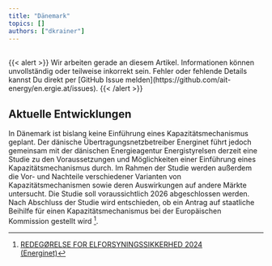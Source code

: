 ```yaml
---
title: "Dänemark"
topics: []
authors: ["dkrainer"]
---
```


<br>
{{< alert >}}
Wir arbeiten gerade an diesem Artikel. Informationen können unvollständig oder teilweise inkorrekt sein. Fehler oder fehlende Details kannst Du direkt per [GitHub Issue melden](https://github.com/ait-energy/en.ergie.at/issues).
{{< /alert >}}

## Aktuelle Entwicklungen

In Dänemark ist bislang keine Einführung eines Kapazitätsmechanismus geplant. Der dänische Übertragungsnetzbetreiber Energinet führt jedoch gemeinsam mit der dänischen Energieagentur Energistyrelsen derzeit eine Studie zu den Voraussetzungen und Möglichkeiten einer Einführung eines Kapazitätsmechanismus durch. Im Rahmen der Studie werden außerdem die Vor- und Nachteile verschiedener Varianten von Kapazitätsmechanismen sowie deren Auswirkungen auf andere Märkte untersucht. Die Studie soll voraussichtlich 2026 abgeschlossen werden. Nach Abschluss der Studie wird entschieden, ob ein Antrag auf staatliche Beihilfe für einen Kapazitätsmechanismus bei der Europäischen Kommission gestellt wird [^Energinet].

<!-- Fußnoten -->
[^Energinet]: [REDEGØRELSE FOR ELFORSYNINGSSIKKERHED 2024<br> (Energinet)](https://energinet.dk/media/cznnuepe/redegorelse-for-elforsyningssikkerhed-2024.pdf)

